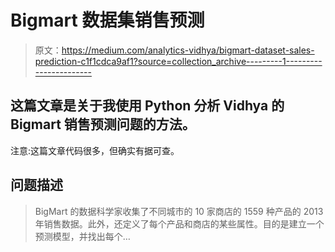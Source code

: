 # Bigmart 数据集销售预测

> 原文：<https://medium.com/analytics-vidhya/bigmart-dataset-sales-prediction-c1f1cdca9af1?source=collection_archive---------1----------------------->

## 这篇文章是关于我使用 Python 分析 Vidhya 的 Bigmart 销售预测问题的方法。

注意:这篇文章代码很多，但确实有据可查。

## 问题描述

> BigMart 的数据科学家收集了不同城市的 10 家商店的 1559 种产品的 2013 年销售数据。此外，还定义了每个产品和商店的某些属性。目的是建立一个预测模型，并找出每个…